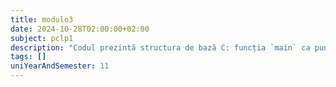 ```yaml
---
title: modulo3
date: 2024-10-28T02:00:00+02:00
subject: pclp1
description: "Codul prezintă structura de bază C: funcția `main` ca punct de intrare, includerea `stdio.h` pentru I/O standard și `printf` pentru afișarea textului. `return 0` indică succes."
tags: []
uniYearAndSemester: 11
---
```


